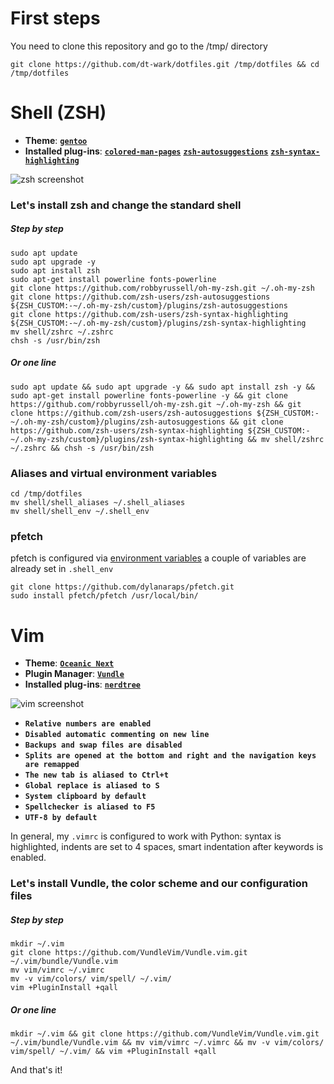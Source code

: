 # First steps

You need to clone this repository and go to the /tmp/ directory

```
git clone https://github.com/dt-wark/dotfiles.git /tmp/dotfiles && cd /tmp/dotfiles
```

# Shell (ZSH)

- **Theme**: [**`gentoo`**](https://github.com/ohmyzsh/ohmyzsh/blob/master/themes/gentoo.zsh-theme)
- **Installed plug-ins**: [**`colored-man-pages`**](https://github.com/ohmyzsh/ohmyzsh/tree/master/plugins/colored-man-pages) [**`zsh-autosuggestions`**](https://github.com/zsh-users/zsh-autosuggestions) [**`zsh-syntax-highlighting`**](https://github.com/zsh-users/zsh-syntax-highlighting)

![zsh screenshot](https://res.cloudinary.com/wark/image/upload/v1590752586/zsh.png)


### Let's install zsh and change the standard shell

##### Step by step

```
sudo apt update
sudo apt upgrade -y
sudo apt install zsh
sudo apt-get install powerline fonts-powerline
git clone https://github.com/robbyrussell/oh-my-zsh.git ~/.oh-my-zsh
git clone https://github.com/zsh-users/zsh-autosuggestions ${ZSH_CUSTOM:-~/.oh-my-zsh/custom}/plugins/zsh-autosuggestions
git clone https://github.com/zsh-users/zsh-syntax-highlighting ${ZSH_CUSTOM:-~/.oh-my-zsh/custom}/plugins/zsh-syntax-highlighting
mv shell/zshrc ~/.zshrc
chsh -s /usr/bin/zsh
```

##### Or one line

```sudo apt update && sudo apt upgrade -y && sudo apt install zsh -y && sudo apt-get install powerline fonts-powerline -y && git clone https://github.com/robbyrussell/oh-my-zsh.git ~/.oh-my-zsh && git clone https://github.com/zsh-users/zsh-autosuggestions ${ZSH_CUSTOM:-~/.oh-my-zsh/custom}/plugins/zsh-autosuggestions && git clone https://github.com/zsh-users/zsh-syntax-highlighting ${ZSH_CUSTOM:-~/.oh-my-zsh/custom}/plugins/zsh-syntax-highlighting && mv shell/zshrc ~/.zshrc && chsh -s /usr/bin/zsh```


### Aliases and virtual environment variables

```
cd /tmp/dotfiles
mv shell/shell_aliases ~/.shell_aliases
mv shell/shell_env ~/.shell_env
```

### pfetch
pfetch is configured via [environment variables](https://github.com/dylanaraps/pfetch#configuration)
a couple of variables are already set in `.shell_env`
```
git clone https://github.com/dylanaraps/pfetch.git
sudo install pfetch/pfetch /usr/local/bin/
```


# Vim

- **Theme**: [**`Oceanic Next`**](https://github.com/mhartington/oceanic-next)
- **Plugin Manager**: [**`Vundle`**](https://github.com/VundleVim/Vundle.vim)
- **Installed plug-ins**: [**`nerdtree`**](https://github.com/preservim/nerdtree)

![vim screenshot](https://res.cloudinary.com/wark/image/upload/v1590686044/vim.png)

- **`Relative numbers are enabled`**
- **`Disabled automatic commenting on new line`**
- **`Backups and swap files are disabled`**
- **`Splits are opened at the bottom and right and the navigation keys are remapped`**
- **`The new tab is aliased to Ctrl+t`**
- **`Global replace is aliased to S`**
- **`System clipboard by default`**
- **`Spellchecker is aliased to F5`**
- **`UTF-8 by default`**

In general, my `.vimrc` is configured to work with Python: syntax is highlighted, indents are set to 4 spaces, smart indentation after keywords is enabled.

### Let's install Vundle, the color scheme and our configuration files

##### Step by step

```
mkdir ~/.vim
git clone https://github.com/VundleVim/Vundle.vim.git ~/.vim/bundle/Vundle.vim
mv vim/vimrc ~/.vimrc
mv -v vim/colors/ vim/spell/ ~/.vim/
vim +PluginInstall +qall
```

##### Or one line

```
mkdir ~/.vim && git clone https://github.com/VundleVim/Vundle.vim.git ~/.vim/bundle/Vundle.vim && mv vim/vimrc ~/.vimrc && mv -v vim/colors/ vim/spell/ ~/.vim/ && vim +PluginInstall +qall
```

And that's it!


